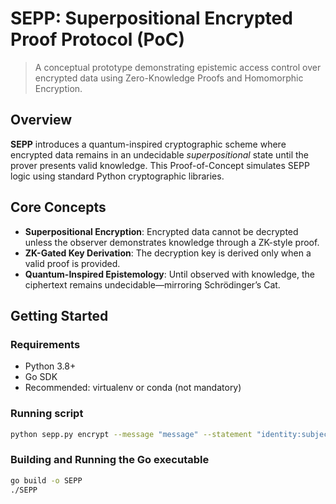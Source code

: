 # SEPP: Superpositional Encrypted Proof Protocol (PoC)

> A conceptual prototype demonstrating epistemic access control over encrypted data using Zero-Knowledge Proofs and Homomorphic Encryption.

## Overview

**SEPP** introduces a quantum-inspired cryptographic scheme where encrypted data remains in an undecidable *superpositional* state until the prover presents valid knowledge. This Proof-of-Concept simulates SEPP logic using standard Python cryptographic libraries.

## Core Concepts

- **Superpositional Encryption**: Encrypted data cannot be decrypted unless the observer demonstrates knowledge through a ZK-style proof.
- **ZK-Gated Key Derivation**: The decryption key is derived only when a valid proof is provided.
- **Quantum-Inspired Epistemology**: Until observed with knowledge, the ciphertext remains undecidable—mirroring Schrödinger’s Cat.

## Getting Started

### Requirements

- Python 3.8+
- Go SDK
- Recommended: virtualenv or conda (not mandatory)

### Running script
```bash
python sepp.py encrypt --message "message" --statement "identity:subject" --proof "s3cr3tPr00f"

```
### Building and Running the Go executable
```bash
go build -o SEPP
./SEPP
